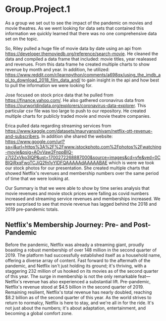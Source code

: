 # Group.Project.1


As a group we set out to see the impact of the pandemic on movies and movie theatres. As we went looking for data sets that contained this information we quickly learned that there was no one comprehensive data set on the topic. 

So, Riley pulled a huge file of movie data by date using an api from https://developer.themoviedb.org/reference/search-movie. He cleaned the data and compiled a data frame that included: movie titles, year realeased and revenues. From this data frame he created multiple charts to show revenue by month and year. In addition, he utilized: https://www.reddit.com/r/learnpython/comments/a698qx/using_the_imdb_api_to_download_2018_film_data_and/ to gain insight in the api and how best to pull the information we were looking for. 

Jose focused on stock price data that he pulled from https://finance.yahoo.com/. He also gathered coronavirus data from https://ourworldindata.org/explorers/coronavirus-data-explorer. This particular csv file was too large to push to our repository. He created multiple charts for publicly traded movie and movie theatre companies. 

Erica pulled data regarding streaming services from https://www.kaggle.com/datasets/mauryansshivam/netflix-ott-revenue-and-subscribers. In addition she shared the website: https://www.google.com/url?sa=i&url=https%3A%2F%2Fwww.istockphoto.com%2Fphotos%2Fwatching-movie&psig=AOvVaw2FnppBlQ-z7I2ZxVkp3lQP&ust=1700272268887000&source=images&cd=vfe&ved=0CBIQjRxqFwoTCJiQ2fn1yYIDFQAAAAAdAAAAABAE which is were we took our stock photos for our presentation. She created multiple charts that showed Netflix's revenues and membership numbers over the same period of time that we were looking at. 

Our Summary is that we were able to show by time series analysis that movie revenues and movie stock prices were falling as covid numbers increased and streaming service revenues and memberships increased. We were surprised to see that movie revenue has lagged behind the 2018 and 2019 pre-pandemic totals. 

## Netflix's Membership Journey: Pre- and Post-Pandemic
Before the pandemic, Netflix was already a streaming giant, proudly boasting a 
robust membership of over 148 million in the second quarter of 2019. The platform 
had successfully established itself as a household name, offering a diverse array of 
content. Fast forward to the aftermath of the pandemic, and Netflix isn't just holding
its ground; it's thriving, with a staggering 232 million of us hooked on its movies as 
of the second quarter of this year.
The surge in membership is not the only remarkable feat—Netflix's revenue has also
experienced a substantial lift. Pre-pandemic, Netflix's revenue stood at $4.5 billion 
in the second quarter of 2019. Remaining resilient, Netflix's total revenue has nearly
doubled, reaching $8.2 billion as of the second quarter of this year.
As the world strives to return to normalcy, Netflix is here to stay, and we're all in for 
the ride. It's not just about the numbers; it's about adaptation, entertainment, and 
becoming a global comfort zone. 


